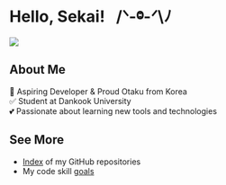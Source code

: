 # Hello, Sekai! &nbsp; /ᐠ-ⱉ-ᐟ\ﾉ

<img src="https://pbs.twimg.com/media/FoDC5cgaEAEGLik?format=jpg&name=large" />

## About Me

🚀 Aspiring Developer & Proud Otaku from Korea </br>
✅ Student at Dankook University </br>
💕 Passionate about learning new tools and technologies </br>

## See More

- [Index](https://github.com/YuruCoder/YuruCoder/blob/master/project-index.md) of my GitHub repositories
- My code skill [goals](https://github.com/YuruCoder/YuruCoder/blob/master/goals.md)
